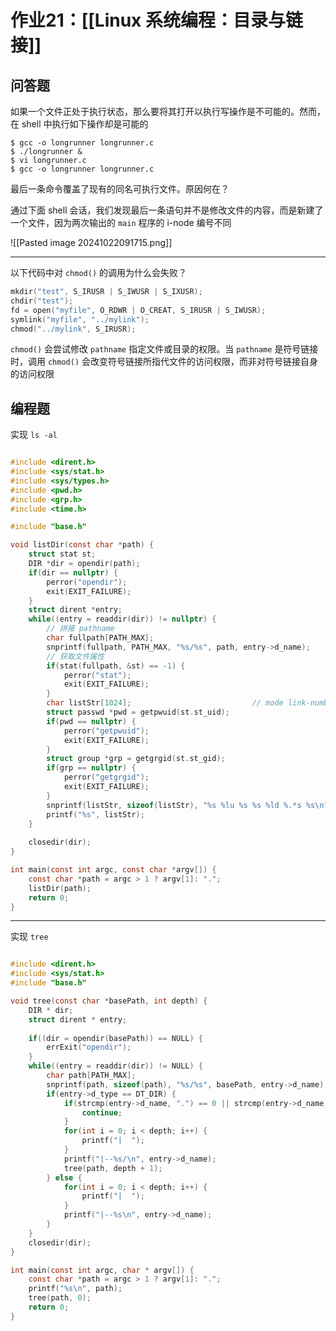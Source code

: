 # 作业21：[[Linux 系统编程：目录与链接]]

## 问答题

如果一个文件正处于执行状态，那么要将其打开以执行写操作是不可能的。然而，在 shell 中执行如下操作却是可能的

```shell
$ gcc -o longrunner longrunner.c
$ ./longrunner &
$ vi longrunner.c
$ gcc -o longrunner longrunner.c
```

最后一条命令覆盖了现有的同名可执行文件。原因何在？

通过下面 shell 会话，我们发现最后一条语句并不是修改文件的内容，而是新建了一个文件，因为两次输出的 `main` 程序的 $\text{i-node}$ 编号不同

![[Pasted image 20241022091715.png]]

---

以下代码中对 `chmod()` 的调用为什么会失败？

```c
mkdir("test", S_IRUSR | S_IWUSR | S_IXUSR);
chdir("test");
fd = open("myfile", O_RDWR | O_CREAT, S_IRUSR | S_IWUSR);
symlink("myfile", "../mylink");
chmod("../mylink", S_IRUSR);
```

`chmod()` 会尝试修改 `pathname` 指定文件或目录的权限。当 `pathname` 是符号链接时，调用 `chmod()` 会改变符号链接所指代文件的访问权限，而非对符号链接自身的访问权限

## 编程题

实现 `ls -al`

```c title:dir_links/ls.c

#include <dirent.h>
#include <sys/stat.h>
#include <sys/types.h>
#include <pwd.h>
#include <grp.h>
#include <time.h>

#include "base.h"

void listDir(const char *path) {
    struct stat st;
    DIR *dir = opendir(path);
    if(dir == nullptr) {
        perror("opendir");
        exit(EXIT_FAILURE);
    }
    struct dirent *entry;
    while((entry = readdir(dir)) != nullptr) {
        // 拼接 pathname
        char fullpath[PATH_MAX];
        snprintf(fullpath, PATH_MAX, "%s/%s", path, entry->d_name);
        // 获取文件属性
        if(stat(fullpath, &st) == -1) {
            perror("stat");
            exit(EXIT_FAILURE);
        }
        char listStr[1024];                           // mode link-number user group size time filename
        struct passwd *pwd = getpwuid(st.st_uid);
        if(pwd == nullptr) {
            perror("getpwuid");
            exit(EXIT_FAILURE);
        }
        struct group *grp = getgrgid(st.st_gid);
        if(grp == nullptr) {
            perror("getgrgid");
            exit(EXIT_FAILURE);
        }
        snprintf(listStr, sizeof(listStr), "%s %lu %s %s %ld %.*s %s\n", fileModeString(st.st_mode, FP_SPECIAL), st.st_nlink, pwd->pw_name, grp->gr_name, st.st_size, (int)strlen(ctime(&st.st_ctim.tv_sec)) - 1, ctime(&st.st_ctim.tv_sec), entry->d_name);
        printf("%s", listStr);
    }
    
    closedir(dir);
}

int main(const int argc, const char *argv[]) {
    const char *path = argc > 1 ? argv[1]: ".";
    listDir(path);
    return 0;
}
```

---

实现 `tree`

```c title:tree.c

#include <dirent.h>
#include <sys/stat.h>
#include "base.h"

void tree(const char *basePath, int depth) {
    DIR * dir;
    struct dirent * entry;
    
	if((dir = opendir(basePath)) == NULL) {  
	    errExit("opendir");  
	}
    while((entry = readdir(dir)) != NULL) {
        char path[PATH_MAX];
        snprintf(path, sizeof(path), "%s/%s", basePath, entry->d_name);
        if(entry->d_type == DT_DIR) {
            if(strcmp(entry->d_name, ".") == 0 || strcmp(entry->d_name, "..") == 0) {
                continue;
            }
            for(int i = 0; i < depth; i++) {
                printf("|  ");
            }
            printf("|--%s/\n", entry->d_name);
            tree(path, depth + 1);
        } else {
            for(int i = 0; i < depth; i++) {
                printf("|  ");
            }
            printf("|--%s\n", entry->d_name);
        }
    }
    closedir(dir);
}

int main(const int argc, char * argv[]) {
    const char *path = argc > 1 ? argv[1]: ".";
    printf("%s\n", path);
    tree(path, 0);
    return 0;
}
```

